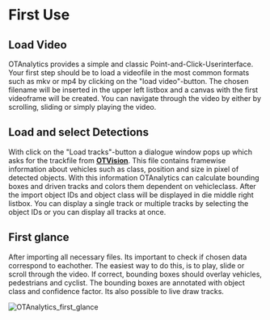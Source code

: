 # First Use

## Load Video

OTAnalytics provides a simple and classic Point-and-Click-Userinterface.
Your first step should be to load a videofile in the most common formats such as mkv or mp4 by clicking on the "load video"-button.
The chosen filename will be inserted in the upper left listbox and a canvas with the first videoframe will be created.
You can navigate through the video by either by scrolling, sliding or simply playing the video.

## Load and select Detections

With click on the "Load tracks"-button a dialogue window pops up which asks for the trackfile from [**OTVision**](https://github.com/OpenTrafficCam/OTVision).
This file contains framewise information about vehicles such as class, position and size in pixel of detected objects.
With this information OTAnalytics can calculate bounding boxes and driven tracks and colors them dependent on vehicleclass.
After the import object IDs and object class will be displayed in die middle right listbox.
You can display a single track or multiple tracks by selecting the object IDs or you can display all tracks at once.

## First glance

After importing all necessary files.
Its important to check if chosen data correspond to eachother.
The easiest way to do this, is to play, slide or scroll through the video.
If correct, bounding boxes should overlay vehicles, pedestrians and cyclist.
The bounding boxes are annotated with object class and confidence factor.
Its also possible to live draw tracks.

![OTAnalytics_first_glance](tracks.gif)
